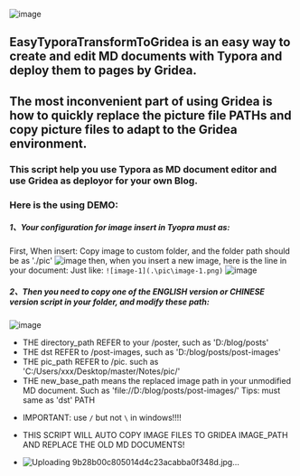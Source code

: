 ![image](https://github.com/heroamd/EasyTyporaTransformToGridea/assets/47046657/74b049b7-b21c-4a02-b7e1-10f6dfb35949)
## EasyTyporaTransformToGridea is an easy way to create and edit MD documents with Typora and deploy them to pages by Gridea.
## The most inconvenient part of using Gridea is how to quickly replace the picture file PATHs and copy picture files to adapt to the Gridea environment.

### This script help you use Typora as MD document editor and use Gridea as deployor for your own Blog.

### Here is the using DEMO:

##### 1、Your configuration for image insert in Tyopra must as: 
First, When insert: Copy image to custom folder, and the folder path should be as './pic'
![image](https://github.com/heroamd/EasyTyporaTransformToGridea/assets/47046657/66be05c4-8c08-41bc-aff1-74e08ee83067)
then, when you insert a new image, here is the line in your document:
Just like: `![image-1](.\pic\image-1.png)`
![image](https://github.com/heroamd/EasyTyporaTransformToGridea/assets/47046657/33233e7b-3ebe-4ae7-a1c9-ac99da1f80f2)

##### 2、Then you need to copy one of the ENGLISH version or CHINESE version script in your folder, and modify these path:
![image](https://github.com/heroamd/EasyTyporaTransformToGridea/assets/47046657/24171d47-e3a1-4fcc-82a5-56116aa20c17)
+ THE directory_path REFER to your <Gridea project was created path>/poster, such as 'D:/blog/posts'
+ THE dst REFER to <The directory location for storing images in Gridea>/post-images, such as 'D:/blog/posts/post-images'
+ THE pic_path REFER to <The default location where Typora automatically saves inserted images>/pic. such as  'C:/Users/xxx/Desktop/master/Notes/pic/'
+ THE new_base_path means the replaced image path in your unmodified MD document. Such as 'file://D:/blog/posts/post-images/' Tips: must same as 'dst' PATH

* IMPORTANT: use `/` but not `\` in windows!!!!

* THIS SCRIPT WILL AUTO COPY IMAGE FILES TO GRIDEA IMAGE_PATH AND REPLACE THE OLD MD DOCUMENTS!

* ![Uploading 9b28b00c805014d4c23acabba0f348d.jpg…]()

